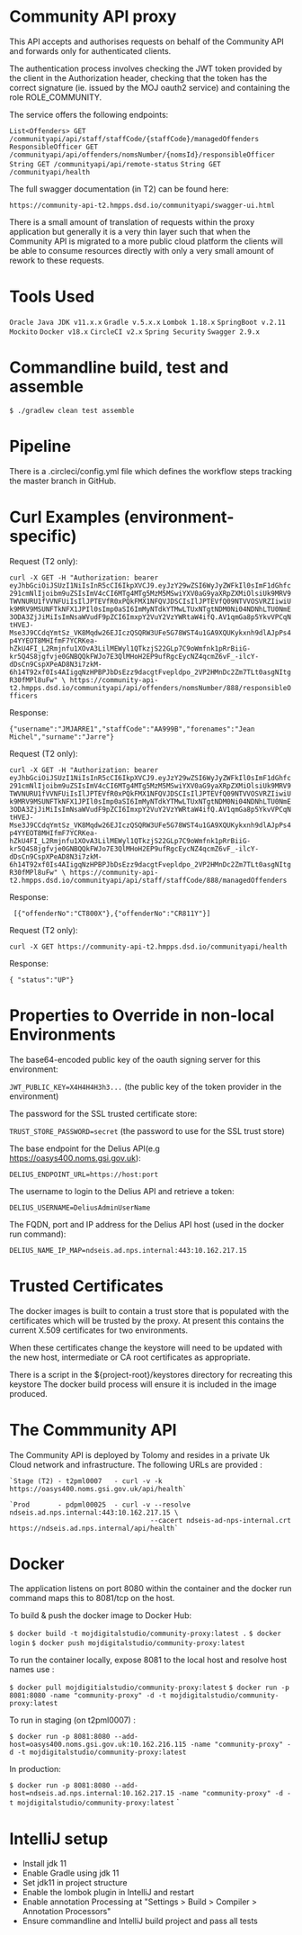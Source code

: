 # Community API proxy

This API accepts and authorises requests on behalf of the Community API and forwards only for authenticated clients.

The authentication process involves checking the JWT token provided by the client in the Authorization header, checking that the token
has the correct signature (ie. issued by the MOJ oauth2 service) and containing the role ROLE_COMMUNITY.

The service offers the following endpoints:

`List<Offenders> GET /communityapi/api/staff/staffCode/{staffCode}/managedOffenders`
`ResponsibleOfficer GET /communityapi/api/offenders/nomsNumber/{nomsId}/responsibleOfficer`
`String GET /communityapi/api/remote-status`
`String GET /communityapi/health`

The full swagger documentation (in T2) can be found here:

`https://community-api-t2.hmpps.dsd.io/communityapi/swagger-ui.html`

There is a small amount of translation of requests within the proxy application but generally it is a very thin layer such that
when the Community API is migrated to a more public cloud platform the clients will be able to consume resources directly with 
only a very small amount of rework to these requests.

# Tools Used

`Oracle Java JDK v11.x.x`
`Gradle v.5.x.x`
`Lombok 1.18.x`
`SpringBoot v.2.11`
`Mockito`
`Docker v18.x`
`CircleCI v2.x`
`Spring Security`
`Swagger 2.9.x`

# Commandline build, test and assemble

 `$ ./gradlew clean test assemble`

# Pipeline

There is a .circleci/config.yml file which defines the workflow steps tracking the master branch in GitHub.

# Curl Examples (environment-specific)

Request (T2 only):

`curl -X GET -H "Authorization: bearer eyJhbGciOiJSUzI1NiIsInR5cCI6IkpXVCJ9.eyJzY29wZSI6WyJyZWFkIl0sImF1dGhfc291cmNlIjoibm9uZSIsImV4cCI6MTg4MTg5MzM5MSwiYXV0aG9yaXRpZXMiOlsiUk9MRV9TWVNURU1fVVNFUiIsIlJPTEVfR0xPQkFMX1NFQVJDSCIsIlJPTEVfQ09NTVVOSVRZIiwiUk9MRV9MSUNFTkNFX1JPIl0sImp0aSI6ImMyNTdkYTMwLTUxNTgtNDM0Ni04NDNhLTU0NmE3ODA3ZjJiMiIsImNsaWVudF9pZCI6ImxpY2VuY2VzYWRtaW4ifQ.AV1qmGa8p5YkvVPCqNtHVEJ-Mse3J9CCdqYmtSz_VK8Mqdw26EJIczQSQRW3UFe5G78WST4u1GA9XQUKykxnh9dlAJpPs4p4YYEOT8MHIfmF7YCRKea-hZkU4FI_L2Rmjnfu1XOvA3LilMEWyl1QTkzjS22GLp7C9oWmfnk1pRrBiiG-kr5Q4S8jgfvje0GNBQQkFWJo7E3QlMHoH2EP9ufRgcEycNZ4qcmZ6vF_-ilcY-dDsCn9CspXPeAD8N3i7zkM-6h14T92xf0Is4AIigqNzHPBPJbDsEzz9dacgtFvepldpo_2VP2HMnDc2Zm7TLt0asgNItgR30fMPl8uFw" \
https://community-api-t2.hmpps.dsd.io/communityapi/api/offenders/nomsNumber/888/responsibleOfficers`

Response: 

`{"username":"JMJARRE1","staffCode":"AA999B","forenames":"Jean Michel","surname":"Jarre"}`

Request (T2 only):

`curl -X GET -H "Authorization: bearer eyJhbGciOiJSUzI1NiIsInR5cCI6IkpXVCJ9.eyJzY29wZSI6WyJyZWFkIl0sImF1dGhfc291cmNlIjoibm9uZSIsImV4cCI6MTg4MTg5MzM5MSwiYXV0aG9yaXRpZXMiOlsiUk9MRV9TWVNURU1fVVNFUiIsIlJPTEVfR0xPQkFMX1NFQVJDSCIsIlJPTEVfQ09NTVVOSVRZIiwiUk9MRV9MSUNFTkNFX1JPIl0sImp0aSI6ImMyNTdkYTMwLTUxNTgtNDM0Ni04NDNhLTU0NmE3ODA3ZjJiMiIsImNsaWVudF9pZCI6ImxpY2VuY2VzYWRtaW4ifQ.AV1qmGa8p5YkvVPCqNtHVEJ-Mse3J9CCdqYmtSz_VK8Mqdw26EJIczQSQRW3UFe5G78WST4u1GA9XQUKykxnh9dlAJpPs4p4YYEOT8MHIfmF7YCRKea-hZkU4FI_L2Rmjnfu1XOvA3LilMEWyl1QTkzjS22GLp7C9oWmfnk1pRrBiiG-kr5Q4S8jgfvje0GNBQQkFWJo7E3QlMHoH2EP9ufRgcEycNZ4qcmZ6vF_-ilcY-dDsCn9CspXPeAD8N3i7zkM-6h14T92xf0Is4AIigqNzHPBPJbDsEzz9dacgtFvepldpo_2VP2HMnDc2Zm7TLt0asgNItgR30fMPl8uFw" \
https://community-api-t2.hmpps.dsd.io/communityapi/api/staff/staffCode/888/managedOffenders`

Response: 

` [{"offenderNo":"CT800X"},{"offenderNo":"CR811Y"}]`

Request (T2 only):

`curl -X GET https://community-api-t2.hmpps.dsd.io/communityapi/health`

Response:

`{ "status":"UP"}`


# Properties to Override in non-local Environments

The base64-encoded public key of the oauth signing server for this environment:
 
`JWT_PUBLIC_KEY=X4H4H4H3h3...` (the public key of the token provider in the environment) 
 
 The password for the SSL trusted certificate store:
 
`TRUST_STORE_PASSWORD=secret` (the password to use for the SSL trust store)

 The base endpoint for the Delius API(e.g https://oasys400.noms.gsi.gov.uk):

`DELIUS_ENDPOINT_URL=https://host:port`

 The username to login to the Delius API and retrieve a token:

`DELIUS_USERNAME=DeliusAdminUserName`

 The FQDN, port and IP address for the Delius API host (used in the docker run command):

`DELIUS_NAME_IP_MAP=ndseis.ad.nps.internal:443:10.162.217.15`


# Trusted Certificates

The docker images is built to contain a trust store that is populated with the certificates
which will be trusted by the proxy. At present this contains the current X.509 certificates
for two environments.

When these certificates change the keystore will need to be updated with the new host, intermediate 
or CA root certificates as appropriate.

There is a script in the ${project-root}/keystores directory for recreating this keystore The 
docker build process will ensure it is included in the image produced.


# The Commmunity API

The Community API is deployed by Tolomy and resides in a private Uk Cloud network and infrastructure.
The following URLs are provided : 

    `Stage (T2) - t2pml0007   - curl -v -k https://oasys400.noms.gsi.gov.uk/api/health`
    
    `Prod       - pdpml00025  - curl -v --resolve ndseis.ad.nps.internal:443:10.162.217.15 \
                                       --cacert ndseis-ad-nps-internal.crt https://ndseis.ad.nps.internal/api/health`
     

# Docker

The application listens on port 8080 within the container and the docker run command maps this to 8081/tcp on the host.
 
To build & push the docker image to Docker Hub: 

`$ docker build -t mojdigitalstudio/community-proxy:latest .`
`$ docker login`
`$ docker push mojdigitalstudio/community-proxy:latest`
 
To run the container locally, expose 8081 to the local host and resolve host names use :
  
`$ docker pull mojdigitialstudio/community-proxy:latest`
`$ docker run -p 8081:8080 -name "community-proxy" -d -t mojdigitalstudio/community-proxy:latest`

To run in staging (on t2pml0007) :

`$ docker run -p 8081:8080 --add-host=oasys400.noms.gsi.gov.uk:10.162.216.115 -name "community-proxy" -d -t mojdigitalstudio/community-proxy:latest`

In production:

`$ docker run -p 8081:8080 --add-host=ndseis.ad.nps.internal:10.162.217.15 -name "community-proxy" -d -t mojdigitalstudio/community-proxy:latest`
`

# IntelliJ setup

- Install jdk 11
- Enable Gradle using jdk 11
- Set jdk11 in project structure
- Enable the lombok plugin in IntelliJ and restart
- Enable annotation Processing at "Settings > Build > Compiler > Annotation Processors"
- Ensure commandline and IntelliJ build project and pass all tests

